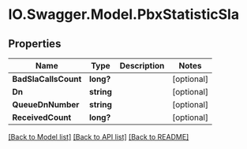 # IO.Swagger.Model.PbxStatisticSla
## Properties

Name | Type | Description | Notes
------------ | ------------- | ------------- | -------------
**BadSlaCallsCount** | **long?** |  | [optional] 
**Dn** | **string** |  | [optional] 
**QueueDnNumber** | **string** |  | [optional] 
**ReceivedCount** | **long?** |  | [optional] 

[[Back to Model list]](../README.md#documentation-for-models) [[Back to API list]](../README.md#documentation-for-api-endpoints) [[Back to README]](../README.md)

